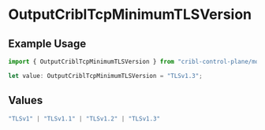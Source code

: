 # OutputCriblTcpMinimumTLSVersion

## Example Usage

```typescript
import { OutputCriblTcpMinimumTLSVersion } from "cribl-control-plane/models";

let value: OutputCriblTcpMinimumTLSVersion = "TLSv1.3";
```

## Values

```typescript
"TLSv1" | "TLSv1.1" | "TLSv1.2" | "TLSv1.3"
```